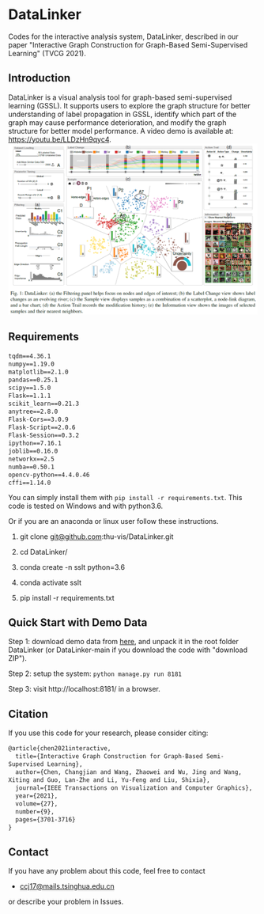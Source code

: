 DataLinker
======================
Codes for the interactive analysis system, DataLinker, described in our paper "Interactive Graph Construction for Graph-Based Semi-Supervised Learning" (TVCG 2021).

Introduction
--
DataLinker is a visual analysis tool for graph-based semi-supervised learning (GSSL).
It supports users to explore the graph structure for better understanding of label propagation in GSSL,
identify which part of the graph may cause performance deterioration,
and modify the graph structure for better model performance.
A video demo is available at: https://youtu.be/LLDzHn9qyc4.
![](teaser.png)

Requirements
----------
```
tqdm==4.36.1
numpy==1.19.0
matplotlib==2.1.0
pandas==0.25.1
scipy==1.5.0
Flask==1.1.1
scikit_learn==0.21.3
anytree==2.8.0
Flask-Cors==3.0.9
Flask-Script==2.0.6
Flask-Session==0.3.2
ipython==7.16.1
joblib==0.16.0
networkx==2.5
numba==0.50.1
opencv-python==4.4.0.46
cffi==1.14.0
```
You can simply install them with `pip install -r requirements.txt`. This code is tested on Windows and with python3.6. 

Or if you are an anaconda or linux user follow these instructions.
1.  git clone git@github.com:thu-vis/DataLinker.git
 
2.  cd DataLinker/
 
3.  conda create -n sslt python=3.6
 
4.  conda activate sslt
 
5.  pip install -r requirements.txt


Quick Start with Demo Data
-----------------
Step 1: download demo data from [here](https://drive.google.com/file/d/1kOthHFC6Wszeh01Rvb3_SLbp3s6522im/view?usp=sharing), and unpack it in the root folder DataLinker (or DataLinker-main if you download the code with "download ZIP").

Step 2: setup the system:
```python manage.py run 8181```

Step 3: visit http://localhost:8181/ in a browser.

## Citation
If you use this code for your research, please consider citing:
```
@article{chen2021interactive,
  title={Interactive Graph Construction for Graph-Based Semi-Supervised Learning},
  author={Chen, Changjian and Wang, Zhaowei and Wu, Jing and Wang, Xiting and Guo, Lan-Zhe and Li, Yu-Feng and Liu, Shixia},
  journal={IEEE Transactions on Visualization and Computer Graphics},
  year={2021},
  volume={27},
  number={9},
  pages={3701-3716}
}
```

## Contact
If you have any problem about this code, feel free to contact
- ccj17@mails.tsinghua.edu.cn

or describe your problem in Issues.
